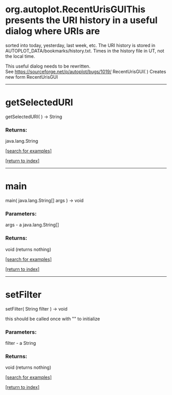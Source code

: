 # org.autoplot.RecentUrisGUIThis presents the URI history in a useful dialog where URIs are
 sorted into today, yesterday, last week, etc.  The URI history is
 stored in AUTOPLOT_DATA/bookmarks/history.txt.  Times in the history file
 in UT, not the local time.
 
 This useful dialog needs to be rewritten.  
 See https://sourceforge.net/p/autoplot/bugs/1019/
RecentUrisGUI( )
Creates new form RecentUrisGUI

***
<a name="getSelectedURI"></a>
# getSelectedURI
getSelectedURI(  ) &rarr; String



### Returns:
java.lang.String


<a href="https://github.com/autoplot/dev/search?q=getSelectedURI&unscoped_q=getSelectedURI">[search for examples]</a>

<a href="https://github.com/autoplot/documentation/blob/master/javadoc/index-all.md">[return to index]</a>

***
<a name="main"></a>
# main
main( java.lang.String[] args ) &rarr; void



### Parameters:
args - a java.lang.String[]

### Returns:
void (returns nothing)


<a href="https://github.com/autoplot/dev/search?q=main&unscoped_q=main">[search for examples]</a>

<a href="https://github.com/autoplot/documentation/blob/master/javadoc/index-all.md">[return to index]</a>

***
<a name="setFilter"></a>
# setFilter
setFilter( String filter ) &rarr; void

this should be called once with "" to initialize

### Parameters:
filter - a String

### Returns:
void (returns nothing)


<a href="https://github.com/autoplot/dev/search?q=setFilter&unscoped_q=setFilter">[search for examples]</a>

<a href="https://github.com/autoplot/documentation/blob/master/javadoc/index-all.md">[return to index]</a>

